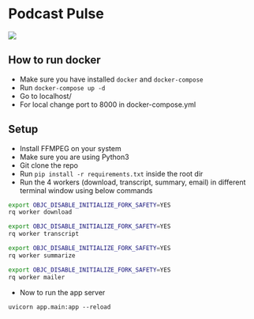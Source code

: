 # Podcast Pulse

<img src="https://techcrunch.com/wp-content/uploads/2019/02/podcast-mic-blue.png"/>

## How to run docker

- Make sure you have installed `docker` and `docker-compose`
- Run `docker-compose up -d`
- Go to localhost/
- For local change port to 8000 in docker-compose.yml

## Setup

- Install FFMPEG on your system
- Make sure you are using Python3
- Git clone the repo
- Run `pip install -r requirements.txt` inside the root dir
- Run the 4 workers (download, transcript, summary, email) in different terminal window using below commands

```sh
export OBJC_DISABLE_INITIALIZE_FORK_SAFETY=YES
rq worker download
```

```sh
export OBJC_DISABLE_INITIALIZE_FORK_SAFETY=YES
rq worker transcript
```

```sh
export OBJC_DISABLE_INITIALIZE_FORK_SAFETY=YES
rq worker summarize
```

```sh
export OBJC_DISABLE_INITIALIZE_FORK_SAFETY=YES
rq worker mailer
```

- Now to run the app server

```
uvicorn app.main:app --reload
```
